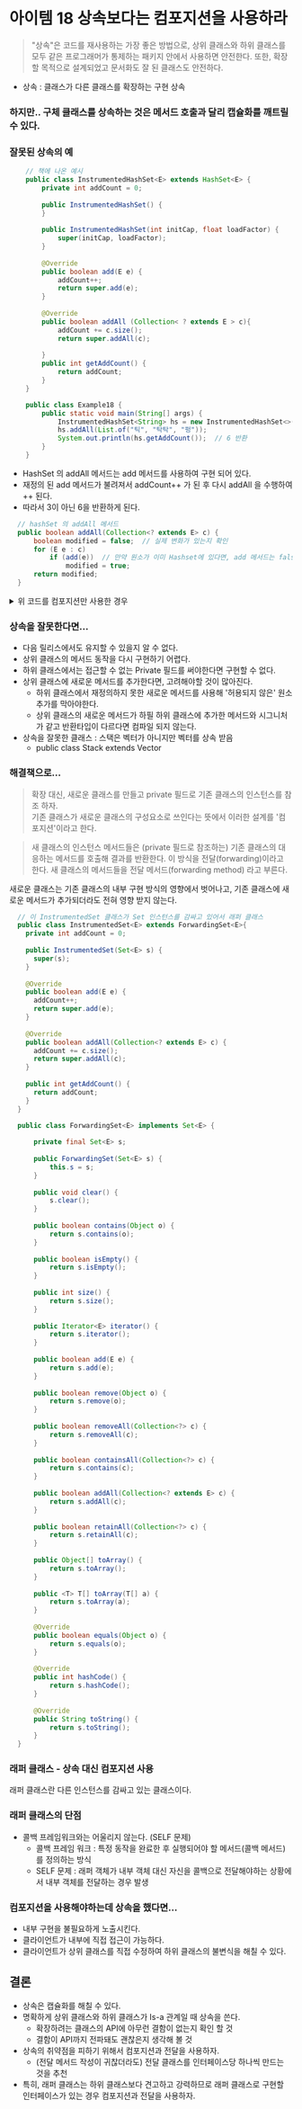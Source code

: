 # 아이템 18 상속보다는 컴포지션을 사용하라 

> "상속"은 코드를 재사용하는 가장 좋은 방법으로, 상위 클래스와 하위 클래스를 모두 같은 프로그래머가 통제하는 패키지 안에서 사용하면 안전한다.
> 또한, 확장할 목적으로 설계되었고 문서화도 잘 된 클래스도 안전하다.
* 상속 : 클래스가 다른 클래스를 확장하는 구현 상속

### 하지만..  구체 클래스를 상속하는 것은 메서드 호출과 달리 캡슐화를 깨트릴 수 있다. 

### 잘못된 상속의 예
~~~java
    // 책에 나온 예시 
    public class InstrumentedHashSet<E> extends HashSet<E> {
        private int addCount = 0;
    
        public InstrumentedHashSet() {
        }
    
        public InstrumentedHashSet(int initCap, float loadFactor) {
            super(initCap, loadFactor);
        }
    
        @Override
        public boolean add(E e) {
            addCount++;
            return super.add(e);
        }
        
        @Override
        public boolean addAll (Collection< ? extends E > c){
            addCount += c.size();
            return super.addAll(c);
    
        }
        public int getAddCount() {
            return addCount;
        }
    }

~~~

~~~Java
    public class Example18 {
        public static void main(String[] args) {
            InstrumentedHashSet<String> hs = new InstrumentedHashSet<>();
            hs.addAll(List.of("틱", "탁탁", "펑"));
            System.out.println(hs.getAddCount());  // 6 반환
        }
    }
~~~
- HashSet 의 addAll 메서드는 add 메서드를 사용하여 구현 되어 있다. 
- 재정의 된 add 메서드가 불려져서 addCount++ 가 된 후 다시 addAll 을 수행하여 ++ 된다.
- 따라서 3이 아닌 6을 반환하게 된다. 
~~~java
  // hashSet 의 addAll 메서드 
  public boolean addAll(Collection<? extends E> c) {
      boolean modified = false;  // 실제 변화가 있는지 확인
      for (E e : c)
          if (add(e))  // 만약 원소가 이미 Hashset에 있다면, add 메서드는 false 반환
              modified = true;
      return modified;
  }
~~~

<details><summary>위 코드를 컴포지션만 사용한 경우</summary>
<div>

~~~java
  public class InstrumentedSet<E> {
      private final HashSet<E> set; // 내부에서 사용할 HashSet
      private int addCount = 0;
  
      public InstrumentedSet() {
          this.set = new HashSet<>();
      }
  
      public InstrumentedSet(int initCap, float loadFactor) {
          this.set = new HashSet<>(initCap, loadFactor);
      }
  
      public boolean add(E e) {
          addCount++;
          return set.add(e);
      }
  
      public boolean addAll(Collection<? extends E> c) {
          addCount += c.size();
          return set.addAll(c);
      }
  
      public int getAddCount() {
          return addCount;
      }
  }
~~~
- 전달 없이 컴포지션만 사용하는 경우
  - 내부 객체의 메서드를 직접 호출하는 새로운 메서드를 매번 작성해야하 한다.
  -


</div></details> 

### 상속을 잘못한다면...
- 다음 릴리스에서도 유지할 수 있을지 알 수 없다. 
- 상위 클래스의 메서드 동작을 다시 구현하기 어렵다. 
- 하위 클래스에서는 접근할 수 없는 Private 필드를 써야한다면 구현할 수 없다. 
- 상위 클래스에 새로운 메서드를 추가한다면, 고려해야할 것이 많아진다. 
  - 하위 클래스에서 재정의하지 못한 새로운 메서드를 사용해 '허용되지 않은' 원소 추가를 막아야한다. 
  - 상위 클래스의 새로운 메서드가 하필 하위 클래스에 추가한 메서드와 시그니처가 같고 반환타입이 다르다면 컴파일 되지 않는다. 
- 상속을 잘못한 클래스 : 스택은 벡터가 아니지만 벡터를 상속 받음 
  - public class Stack<E> extends Vector<E>

### 해결책으로...
> 확장 대신, 새로운 클래스를 만들고 private 필드로 기존 클래스의 인스턴스를 참조 하자.  
> 기존 클래스가 새로운 클래스의 구성요소로 쓰인다는 뜻에서 이러한 설계를 '컴포지션'이라고 한다.

> 새 클래스의 인스턴스 메서드들은 (private 필드로 참조하는) 기존 클래스의 대응하는 메서드를 호출해 결과를 반환한다. 
> 이 방식을 전달(forwarding)이라고 한다. 
> 새 클래스의 메서드들을 전달 메서드(forwarding method) 라고 부른다. 

새로운 클래스는 기존 클래스의 내부 구현 방식의 영향에서 벗어나고, 기존 클래스에 새로운 메서드가 추가되더라도 전혀 영향 받지 않는다. 

~~~Java
  // 이 InstrumentedSet 클래스가 Set 인스턴스를 감싸고 있어서 래퍼 클래스
  public class InstrumentedSet<E> extends ForwardingSet<E>{
    private int addCount = 0;
  
    public InstrumentedSet(Set<E> s) {
      super(s);
    }
  
    @Override
    public boolean add(E e) {
      addCount++;
      return super.add(e);
    }
  
    @Override
    public boolean addAll(Collection<? extends E> c) {
      addCount += c.size();
      return super.addAll(c);
    }
  
    public int getAddCount() {
      return addCount;
    }
  }
~~~

~~~java 
  public class ForwardingSet<E> implements Set<E> {
  
      private final Set<E> s;
  
      public ForwardingSet(Set<E> s) {
          this.s = s;
      }
  
      public void clear() {
          s.clear();
      }
  
      public boolean contains(Object o) {
          return s.contains(o);
      }
  
      public boolean isEmpty() {
          return s.isEmpty();
      }
  
      public int size() {
          return s.size();
      }
  
      public Iterator<E> iterator() {
          return s.iterator();
      }
  
      public boolean add(E e) {
          return s.add(e);
      }
  
      public boolean remove(Object o) {
          return s.remove(o);
      }
  
      public boolean removeAll(Collection<?> c) {
          return s.removeAll(c);
      }
  
      public boolean containsAll(Collection<?> c) {
          return s.contains(c);
      }
  
      public boolean addAll(Collection<? extends E> c) {
          return s.addAll(c);
      }
  
      public boolean retainAll(Collection<?> c) {
          return s.retainAll(c);
      }
  
      public Object[] toArray() {
          return s.toArray();
      }
  
      public <T> T[] toArray(T[] a) {
          return s.toArray(a);
      }
  
      @Override
      public boolean equals(Object o) {
          return s.equals(o);
      }
  
      @Override
      public int hashCode() {
          return s.hashCode();
      }
  
      @Override
      public String toString() {
          return s.toString();
      }
  }
~~~

### 래퍼 클래스 - 상속 대신 컴포지션 사용
래퍼 클래스란 다른 인스턴스를 감싸고 있는 클래스이다. 

### 래퍼 클래스의 단점 
- 콜백 프레임워크와는 어울리지 않는다. (SELF 문제)
  - 콜백 프레임 워크 : 특정 동작을 완료한 후 실행되어야 할 메서드(콜백 메서드)를 정의하는 방식
  - SELF 문제 : 래퍼 객체가 내부 객체 대신 자신을 콜백으로 전달해야하는 상황에서 내부 객체를 전달하는 경우 발생 

### 컴포지션을 사용해야하는데 상속을 했다면...
- 내부 구현을 불필요하게 노출시킨다.
- 클라이언트가 내부에 직접 접근이 가능하다.
- 클라이언트가 상위 클래스를 직접 수정하여 하위 클래스의 불변식을 해칠 수 있다.

## 결론
- 상속은 캡슐화를 해칠 수 있다. 
- 명확하게 상위 클래스와 하위 클래스가 Is-a 관계일 때 상속을 쓴다.
  - 확장하려는 클래스의 API에 아무런 결함이 없는지 확인 할 것
  - 결함이 API까지 전파돼도 괜찮은지 생각해 볼 것
- 상속의 취약점을 피하기 위해서 컴포지션과 전달을 사용하자. 
  - (전달 메서드 작성이 귀찮더라도) 전달 클래스를 인터페이스당 하나씩 만드는 것을 추천
- 특히, 래퍼 클래스는 하위 클래스보다 견고하고 강력하므로 래퍼 클래스로 구현할 인터페이스가 있는 경우 컴포지션과 전달을 사용하자. 